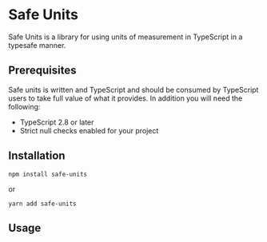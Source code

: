 # Safe Units

Safe Units is a library for using units of measurement in TypeScript in a typesafe manner.

## Prerequisites

Safe units is written and TypeScript and should be consumed by TypeScript users to take full value of what it provides. In addition you will need the following:

- TypeScript 2.8 or later
- Strict null checks enabled for your project

## Installation

```
npm install safe-units
```

or 

```
yarn add safe-units
```

## Usage


